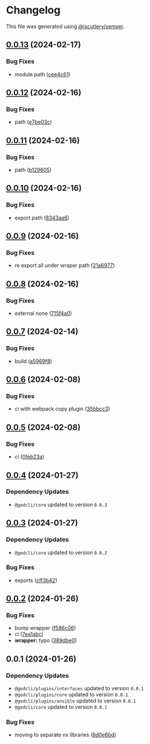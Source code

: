 # Changelog

This file was generated using [@jscutlery/semver](https://github.com/jscutlery/semver).

## [0.0.13](https://github.com/dtap001/gcl/compare/@gcl/wrapper-0.0.12...@gcl/wrapper-0.0.13) (2024-02-17)


### Bug Fixes

* module path ([cee4c61](https://github.com/dtap001/gcl/commit/cee4c61f072cf190e11460fc0b81a1dc99ec9ae2))

## [0.0.12](https://github.com/dtap001/gcl/compare/@gcl/wrapper-0.0.11...@gcl/wrapper-0.0.12) (2024-02-16)


### Bug Fixes

* path ([e7be03c](https://github.com/dtap001/gcl/commit/e7be03c10778b1d05c3f2ba09314db43c2eb1556))

## [0.0.11](https://github.com/dtap001/gcl/compare/@gcl/wrapper-0.0.10...@gcl/wrapper-0.0.11) (2024-02-16)


### Bug Fixes

* path ([b129605](https://github.com/dtap001/gcl/commit/b129605469856446d9b3c03a3c922b34f8a9919f))

## [0.0.10](https://github.com/dtap001/gcl/compare/@gcl/wrapper-0.0.9...@gcl/wrapper-0.0.10) (2024-02-16)


### Bug Fixes

* export path ([8343aa6](https://github.com/dtap001/gcl/commit/8343aa643c8d6bda297a950090f2efb91c57d32b))

## [0.0.9](https://github.com/dtap001/gcl/compare/@gcl/wrapper-0.0.8...@gcl/wrapper-0.0.9) (2024-02-16)


### Bug Fixes

* re export all under wraper path ([21a6977](https://github.com/dtap001/gcl/commit/21a6977e8929e7e56df071333cb854d935d971dd))

## [0.0.8](https://github.com/dtap001/gcl/compare/@gcl/wrapper-0.0.7...@gcl/wrapper-0.0.8) (2024-02-16)


### Bug Fixes

* external none ([715f4a0](https://github.com/dtap001/gcl/commit/715f4a083ab036c2d3e54aa8bf3b07614c592376))

## [0.0.7](https://github.com/dtap001/gcl/compare/@gcl/wrapper-0.0.6...@gcl/wrapper-0.0.7) (2024-02-14)


### Bug Fixes

* build ([a5969f8](https://github.com/dtap001/gcl/commit/a5969f89039c547d741b0f974db4ab2277b335cb))

## [0.0.6](https://github.com/dtap001/gcl/compare/@gcl/wrapper-0.0.5...@gcl/wrapper-0.0.6) (2024-02-08)


### Bug Fixes

* ci with webpack copy plugin ([35bbcc3](https://github.com/dtap001/gcl/commit/35bbcc347424c6e43262a465035c9aeeb4d97fa9))

## [0.0.5](https://github.com/dtap001/gcl/compare/@gcl/wrapper-0.0.4...@gcl/wrapper-0.0.5) (2024-02-08)


### Bug Fixes

* ci ([0feb23a](https://github.com/dtap001/gcl/commit/0feb23a10c644d9f8a15b6b25fe929b84f15408e))

## [0.0.4](https://github.com/dtap001/gcl/compare/@gcl/wrapper-0.0.3...@gcl/wrapper-0.0.4) (2024-01-27)

### Dependency Updates

* `@godcli/core` updated to version `0.0.3`
## [0.0.3](https://github.com/dtap001/gcl/compare/@gcl/wrapper-0.0.2...@gcl/wrapper-0.0.3) (2024-01-27)

### Dependency Updates

* `@godcli/core` updated to version `0.0.2`

### Bug Fixes

* exports ([cff3b42](https://github.com/dtap001/gcl/commit/cff3b425a2c22a428cf616020fae5d59b6dc284f))

## [0.0.2](https://github.com/dtap001/gcl/compare/@gcl/wrapper-0.0.1...@gcl/wrapper-0.0.2) (2024-01-26)


### Bug Fixes

* bump wrapper ([f586c06](https://github.com/dtap001/gcl/commit/f586c069f7ba7612bb73e49cc1ecd7673b1ea9ed))
* ci ([7ea1abc](https://github.com/dtap001/gcl/commit/7ea1abcc93bdfcddd9db014af139a061889ea3c8))
* **wrapper:** typo ([389dbe0](https://github.com/dtap001/gcl/commit/389dbe0d999bd279ea1eff1c03da3dae99e3b995))

## 0.0.1 (2024-01-26)

### Dependency Updates

* `@godcli/plugins/interfaces` updated to version `0.0.1`
* `@godcli/plugins/core` updated to version `0.0.1`
* `@godcli/plugins/ansible` updated to version `0.0.1`
* `@godcli/core` updated to version `0.0.1`

### Bug Fixes

* moving to separate nx libraries ([8d0e6bd](https://github.com/dtap001/gcl/commit/8d0e6bdae08d7a8e58579001bb990607b5675508))
